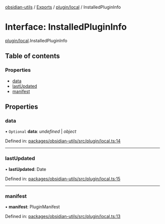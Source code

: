 [obsidian-utils](../README.md) / [Exports](../modules.md) / [plugin/local](../modules/plugin_local.md) / InstalledPluginInfo

# Interface: InstalledPluginInfo

[plugin/local](../modules/plugin_local.md).InstalledPluginInfo

## Table of contents

### Properties

- [data](plugin_local.installedplugininfo.md#data)
- [lastUpdated](plugin_local.installedplugininfo.md#lastupdated)
- [manifest](plugin_local.installedplugininfo.md#manifest)

## Properties

### data

• `Optional` **data**: *undefined* \| *object*

Defined in: [packages/obsidian-utils/src/plugin/local.ts:14](https://github.com/zephraph/obsidian-tools/blob/a18aea2/packages/obsidian-utils/src/plugin/local.ts#L14)

___

### lastUpdated

• **lastUpdated**: Date

Defined in: [packages/obsidian-utils/src/plugin/local.ts:15](https://github.com/zephraph/obsidian-tools/blob/a18aea2/packages/obsidian-utils/src/plugin/local.ts#L15)

___

### manifest

• **manifest**: PluginManifest

Defined in: [packages/obsidian-utils/src/plugin/local.ts:13](https://github.com/zephraph/obsidian-tools/blob/a18aea2/packages/obsidian-utils/src/plugin/local.ts#L13)
